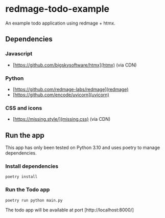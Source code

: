 # redmage-todo-example

An example todo application using redmage + htmx.

## Dependencies

### Javascript

* [https://github.com/bigskysoftware/htmx](htmx) (via CDN)

### Python
* [https://github.com/redmage-labs/redmage](redmage)
* [https://github.com/encode/uvicorn](uvicorn)

### CSS and icons
* [https://missing.style/](missing.css) (via CDN)

## Run the app

This app has only been tested on Python 3.10 and uses poetry to manage dependencies.


### Install dependencies

```
poetry install
```

### Run the Todo app

```
poetry run python main.py
```

The todo app will be available at port [http://localhost:8000/]
